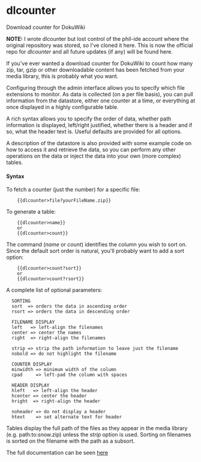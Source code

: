 # dlcounter
Download counter for DokuWiki

**NOTE:** I wrote dlcounter but lost control of the phil-ide account where the original repository was stored, so I've cloned it here. This is now the official repo for _dlcounter_ and all future updates (if any) will be found here.

If you've ever wanted a download counter for DokuWiki to count how many zip, tar, gzip or other downloadable content has been fetched from your media library, this is probably what you want.

Configuring through the admin interface allows you to specify which file extensions to monitor. As data is collected (on a per file basis), you can pull information from the datastore, either one counter at a time, or everything at once displayed in a highly configurable table.

A rich syntax allows you to specify the order of data, whether path information is displayed, left/right justified, whether there is a header and if so, what the header text is. Useful defaults are provided for all options.

A description of the datastore is also provided with some example code on how to access it and retrieve the data, so you can perform any other operations on the data or inject the data into your own (more complex) tables.

#### Syntax
To fetch a counter (just the number) for a specific file:  
```wiki
    {{dlcounter>file?yourFileName.zip}}  
```

To generate a table:  
```wiki
    {{dlcounter>name}}  
    or  
    {{dlcounter>count}}  
````

The command (*name* or *count*) identifies the column you wish to sort on. Since the default sort order is natural, you'll probably want to add a sort option:  
```wiki
    {{dlcounter>count?sort}}  
    or  
    {{dlcounter>count?rsort}}  
```
A complete list of optional parameters:
```wiki
  SORTING  
  sort  => orders the data in ascending order  
  rsort => orders the data in descending order  
   
  FILENAME DISPLAY  
  left   => left-align the filenames  
  center => center the names  
  right  => right-align the filenames  
   
  strip => strip the path information to leave just the filename  
  nobold => do not highlight the filename  
   
  COUNTER DISPLAY  
  minwidth => minimum width of the column  
  cpad     => left-pad the column with spaces  
    
  HEADER DISPLAY  
  hleft   => left-align the header  
  hcenter => center the header  
  hright  => right-align the header  
    
  noheader => do not display a header  
  htext    => set alternate text for header  
```
Tables display the full path of the files as they appear in the media library (e.g. path:to:snow.zip) unless the *strip* option is used. Sorting on filenames is sorted on the filename with the path as a subsort.

The full documentation can be seen [here](http://philip-p-ide.uk/doku.php/blog:articles:software:doku_dlcounter)
